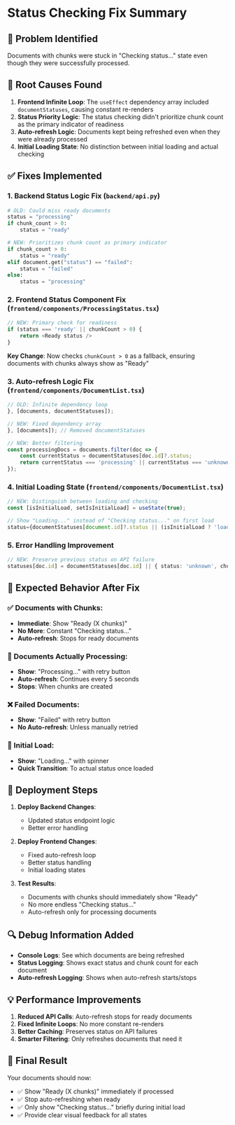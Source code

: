# Status Checking Fix Summary

## 🚨 Problem Identified
Documents with chunks were stuck in "Checking status..." state even though they were successfully processed.

## 🔧 Root Causes Found

1. **Frontend Infinite Loop**: The `useEffect` dependency array included `documentStatuses`, causing constant re-renders
2. **Status Priority Logic**: The status checking didn't prioritize chunk count as the primary indicator of readiness
3. **Auto-refresh Logic**: Documents kept being refreshed even when they were already processed
4. **Initial Loading State**: No distinction between initial loading and actual checking

## ✅ Fixes Implemented

### 1. Backend Status Logic Fix (`backend/api.py`)
```python
# OLD: Could miss ready documents
status = "processing"
if chunk_count > 0:
    status = "ready"

# NEW: Prioritizes chunk count as primary indicator
if chunk_count > 0:
    status = "ready"
elif document.get("status") == "failed":
    status = "failed" 
else:
    status = "processing"
```

### 2. Frontend Status Component Fix (`frontend/components/ProcessingStatus.tsx`)
```typescript
// NEW: Primary check for readiness
if (status === 'ready' || chunkCount > 0) {
    return <Ready status />
}
```
**Key Change**: Now checks `chunkCount > 0` as a fallback, ensuring documents with chunks always show as "Ready"

### 3. Auto-refresh Logic Fix (`frontend/components/DocumentList.tsx`)
```typescript
// OLD: Infinite dependency loop
}, [documents, documentStatuses]);

// NEW: Fixed dependency array
}, [documents]); // Removed documentStatuses

// NEW: Better filtering
const processingDocs = documents.filter(doc => {
    const currentStatus = documentStatuses[doc.id]?.status;
    return currentStatus === 'processing' || currentStatus === 'unknown';
});
```

### 4. Initial Loading State (`frontend/components/DocumentList.tsx`)
```typescript
// NEW: Distinguish between loading and checking
const [isInitialLoad, setIsInitialLoad] = useState(true);

// Show "Loading..." instead of "Checking status..." on first load
status={documentStatuses[document.id]?.status || (isInitialLoad ? 'loading' : 'unknown')}
```

### 5. Error Handling Improvement
```typescript
// NEW: Preserve previous status on API failure
statuses[doc.id] = documentStatuses[doc.id] || { status: 'unknown', chunk_count: 0 };
```

## 🎯 Expected Behavior After Fix

### ✅ Documents with Chunks:
- **Immediate**: Show "Ready (X chunks)" 
- **No More**: Constant "Checking status..."
- **Auto-refresh**: Stops for ready documents

### 🔄 Documents Actually Processing:
- **Show**: "Processing..." with retry button
- **Auto-refresh**: Continues every 5 seconds
- **Stops**: When chunks are created

### ❌ Failed Documents:
- **Show**: "Failed" with retry button
- **No Auto-refresh**: Unless manually retried

### 🔄 Initial Load:
- **Show**: "Loading..." with spinner
- **Quick Transition**: To actual status once loaded

## 🚀 Deployment Steps

1. **Deploy Backend Changes**:
   - Updated status endpoint logic
   - Better error handling

2. **Deploy Frontend Changes**:
   - Fixed auto-refresh loop
   - Better status handling
   - Initial loading states

3. **Test Results**:
   - Documents with chunks should immediately show "Ready"
   - No more endless "Checking status..."
   - Auto-refresh only for processing documents

## 🔍 Debug Information Added

- **Console Logs**: See which documents are being refreshed
- **Status Logging**: Shows exact status and chunk count for each document
- **Auto-refresh Logging**: Shows when auto-refresh starts/stops

## 💡 Performance Improvements

1. **Reduced API Calls**: Auto-refresh stops for ready documents
2. **Fixed Infinite Loops**: No more constant re-renders
3. **Better Caching**: Preserves status on API failures
4. **Smarter Filtering**: Only refreshes documents that need it

## 🎉 Final Result

Your documents should now:
- ✅ Show "Ready (X chunks)" immediately if processed
- ✅ Stop auto-refreshing when ready
- ✅ Only show "Checking status..." briefly during initial load
- ✅ Provide clear visual feedback for all states